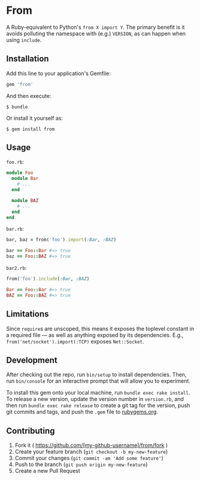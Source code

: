 # From

A Ruby-equivalent to Python's `from X import Y`. The primary benefit is it avoids polluting the namespace with (e.g.) `VERSION`, as can happen when using `include`.

## Installation

Add this line to your application's Gemfile:

```ruby
gem 'from'
```

And then execute:

    $ bundle

Or install it yourself as:

    $ gem install from

## Usage

`foo.rb`:

```ruby
module Foo
  module Bar
    # ...
  end

  module BAZ
    # ...
  end
end
```

`bar.rb`:

```ruby
bar, baz = from('foo').import(:Bar, :BAZ)

bar == Foo::Bar #=> true
baz == Foo::BAZ #=> true
```

`bar2.rb`:

```ruby
from('foo').include(:Bar, :BAZ)

Bar == Foo::Bar #=> true
BAZ == Foo::BAZ #=> true
```

## Limitations

Since `require`s are unscoped, this means it exposes the toplevel constant in a required file — as well as anything exposed by its dependencies. E.g., `from('net/socket').import(:TCP)` exposes `Net::Socket`.

## Development

After checking out the repo, run `bin/setup` to install dependencies. Then, run `bin/console` for an interactive prompt that will allow you to experiment.

To install this gem onto your local machine, run `bundle exec rake install`. To release a new version, update the version number in `version.rb`, and then run `bundle exec rake release` to create a git tag for the version, push git commits and tags, and push the `.gem` file to [rubygems.org](https://rubygems.org).

## Contributing

1. Fork it ( https://github.com/[my-github-username]/from/fork )
2. Create your feature branch (`git checkout -b my-new-feature`)
3. Commit your changes (`git commit -am 'Add some feature'`)
4. Push to the branch (`git push origin my-new-feature`)
5. Create a new Pull Request
